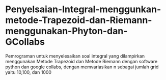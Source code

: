 # Penyelsaian-Integral-menggunkan-metode-Trapezoid-dan-Riemann-menggunakan-Phyton-dan-GCollabs
Pemrograman untuk menyelesaikan soal integral yang dilampirkan menggunakan Metode Trapezoid dan Metode Riemann dengan software python dan google collabs, dengan memvariasikan n sebagai jumlah grid yaitu 10,100, dan 1000
